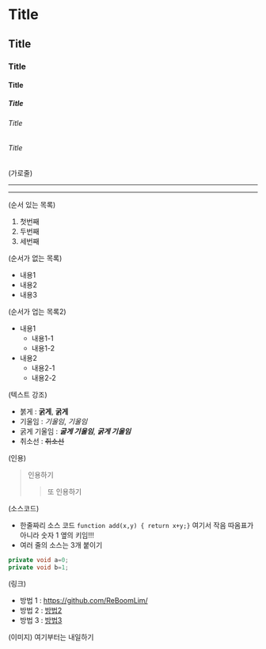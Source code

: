 # Title

## Title

### Title

#### Title

##### Title

###### Title

###### Title

(가로줄)

---

***

(순서 있는 목록)

1. 첫번째
2. 두번째
3. 세번째

(순서가 없는 목록)
- 내용1
- 내용2
- 내용3

(순서가 업는 목록2)
- 내용1
  - 내용1-1
  -   내용1-2
- 내용2
  - 내용2-1
  - 내용2-2

(텍스트 강조)
- 붉게 : **굵게**, __굵게__
- 기울임 : *기울임*, _기울임_
- 굵게 기울임 : ***굴게 기울임***, ___굵게 기울임___
- 취소선 : ~~취소선~~

(인용)
> 인용하기
>> 또 인용하기

(소스코드)
- 한줄짜리 소스 코드 `function add(x,y) { return x+y;}` 여기서 작음 따옴표가 아니라 숫자 1 옆의 키임!!!
- 여러 줄의 소스는 3개 붙이기
``` C#
private void a=0;
private void b=1;
```

(링크)
- 방법 1 : <https://github.com/ReBoomLim/>
- 방법 2 : [방법2 ](https://github.com/ReBoomLim/)
- 방법 3 : [방법3](https://github.com/ReBoomLim, "ReBoom git hub")

(이미지)
여기부터는 내일하기
